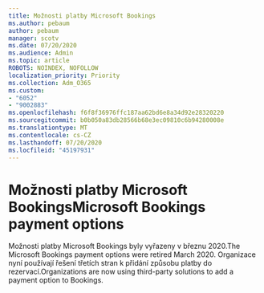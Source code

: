 ```yaml
---
title: Možnosti platby Microsoft Bookings
ms.author: pebaum
author: pebaum
manager: scotv
ms.date: 07/20/2020
ms.audience: Admin
ms.topic: article
ROBOTS: NOINDEX, NOFOLLOW
localization_priority: Priority
ms.collection: Adm_O365
ms.custom:
- "6052"
- "9002883"
ms.openlocfilehash: f6f8f36976ffc187aa62bd6e8a34d92e28320220
ms.sourcegitcommit: b0b050a83db28566b68e3ec09810c6b94280008e
ms.translationtype: MT
ms.contentlocale: cs-CZ
ms.lasthandoff: 07/20/2020
ms.locfileid: "45197931"
---
```

# <a name="microsoft-bookings-payment-options"></a><span data-ttu-id="04ff1-102">Možnosti platby Microsoft Bookings</span><span class="sxs-lookup"><span data-stu-id="04ff1-102">Microsoft Bookings payment options</span></span>

<span data-ttu-id="04ff1-103">Možnosti platby Microsoft Bookings byly vyřazeny v březnu 2020.</span><span class="sxs-lookup"><span data-stu-id="04ff1-103">The Microsoft Bookings payment options were retired March 2020.</span></span> <span data-ttu-id="04ff1-104">Organizace nyní používají řešení třetích stran k přidání způsobu platby do rezervací.</span><span class="sxs-lookup"><span data-stu-id="04ff1-104">Organizations are now using third-party solutions to add a payment option to Bookings.</span></span>